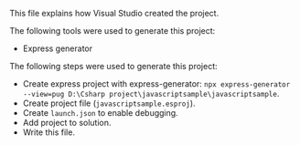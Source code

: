 This file explains how Visual Studio created the project.

The following tools were used to generate this project:
- Express generator

The following steps were used to generate this project:
- Create express project with express-generator: `npx express-generator --view=pug D:\Csharp project\javascriptsample\javascriptsample`.
- Create project file (`javascriptsample.esproj`).
- Create `launch.json` to enable debugging.
- Add project to solution.
- Write this file.
